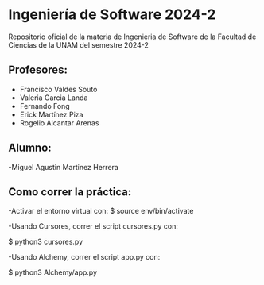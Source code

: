 # Ingeniería de Software 2024-2
Repositorio oficial de la materia de Ingenieria de Software de la Facultad de Ciencias de la UNAM del semestre 2024-2

## Profesores:

- Francisco Valdes Souto
- Valeria Garcia Landa
- Fernando Fong
- Erick Martínez Piza
- Rogelio Alcantar Arenas

## Alumno:

-Miguel Agustin Martinez Herrera

## Como correr la práctica:
-Activar el entorno virtual con: $ source env/bin/activate

-Usando Cursores, correr el script cursores.py con: 

$ python3 cursores.py

-Usando Alchemy, correr el script app.py con: 

$ python3 Alchemy/app.py